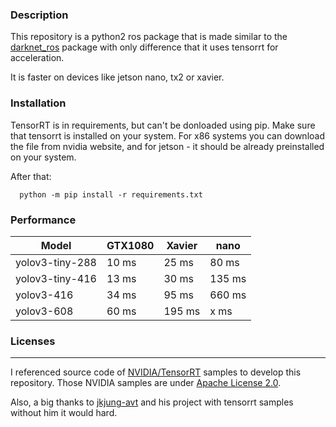 ### Description
This repository is a python2 ros package that is made similar to the [darknet_ros](https://github.com/leggedrobotics/darknet_ros) package with only difference that it uses tensorrt for acceleration.

It is faster on devices like jetson nano, tx2 or xavier.

### Installation
TensorRT is in requirements, but can't be donloaded using pip. Make sure that tensorrt is installed on your system. For x86 systems you can download the file from nvidia website, and for jetson - it should be already preinstalled on your system.

After that:

```
  python -m pip install -r requirements.txt
```

### Performance


| Model           | GTX1080 | Xavier  | nano   |
| --------------- | ------- | ------- | ------ |
| yolov3-tiny-288 | 10 ms   | 25 ms   | 80 ms  |
| yolov3-tiny-416 | 13 ms   | 30 ms   | 135 ms |
| yolov3-416      | 34 ms   | 95 ms   | 660 ms |
| yolov3-608      | 60 ms   | 195 ms  | x ms   |

### Licenses
--------

I referenced source code of [NVIDIA/TensorRT](https://github.com/NVIDIA/TensorRT) samples to develop this repository.  Those NVIDIA samples are under [Apache License 2.0](https://github.com/NVIDIA/TensorRT/blob/master/LICENSE).

Also, a big thanks to [jkjung-avt](https://github.com/jkjung-avt/) and his project with tensorrt samples without him it would hard.
